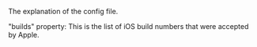 The explanation of the config file.

"builds" property: This is the list of iOS build numbers that were accepted by Apple.
